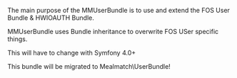 The main purpose of the MMUserBundle is to use and extend the FOS User Bundle & HWIOAUTH Bundle.

MMUserBundle uses Bundle inheritance to overwrite FOS USer specific things.

This will have to change with Symfony 4.0+

This bundle will be migrated to Mealmatch\UserBundle!
